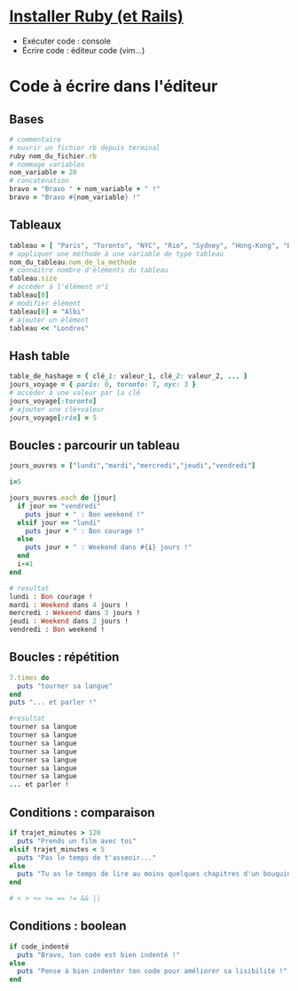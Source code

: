 # [Installer Ruby (et Rails)](https://openclassrooms.com/en/courses/2913686-lancez-vous-dans-la-programmation-avec-ruby/2915056-installez-vos-outils#/id/r-2992491)

- Exécuter code : console
- Écrire code : éditeur code (vim...)

# Code à écrire dans l'éditeur
## Bases
```ruby
# commentaire
# ouvrir un fichier rb depuis terminal
ruby nom_du_fichier.rb
# nommage variables
nom_variable = 20
# concaténation
bravo = "Bravo " + nom_variable + " !"
bravo = "Bravo #{nom_variable} !"
```

## Tableaux
```ruby
tableau = [ "Paris", "Toronto", "NYC", "Rio", "Sydney", "Hong-Kong", "Berlin" ]
# appliquer une méthode à une variable de type tableau
nom_du_tableau.nom_de_la_methode
# connaitre nombre d'éléments du tableau
tableau.size
# accéder à l'élément n°1
tableau[0]
# modifier élément
tableau[0] = "Albi"
# ajouter un élément
tableau << "Londres"
```

## Hash table
```ruby
table_de_hashage = { clé_1: valeur_1, clé_2: valeur_2, ... }
jours_voyage = { paris: 0, toronto: 7, nyc: 3 }
# accéder à une valeur par la clé
jours_voyage[:toronto]
# ajouter une clé+valeur
jours_voyage[:rio] = 5
```

## Boucles : parcourir un tableau
```ruby
jours_ouvres = ["lundi","mardi","mercredi","jeudi","vendredi"]

i=5

jours_ouvres.each do |jour|
  if jour == "vendredi" 
    puts jour + " : Bon weekend !"
  elsif jour == "lundi"
    puts jour + " : Bon courage !"
  else
    puts jour + " : Weekend dans #{i} jours !"
  end
  i-=1
end

# resultat
lundi : Bon courage ! 
mardi : Weekend dans 4 jours ! 
mercredi : Wekeend dans 3 jours !
jeudi : Weekend dans 2 jours !
vendredi : Bon weekend !
```

## Boucles : répétition
```ruby
7.times do 
  puts "tourner sa langue"
end
puts "... et parler !"

#resultat
tourner sa langue
tourner sa langue
tourner sa langue
tourner sa langue
tourner sa langue
tourner sa langue
tourner sa langue
... et parler !
```

## Conditions : comparaison
```ruby
if trajet_minutes > 120
  puts "Prends un film avec toi"
elsif trajet_minutes < 5
  puts "Pas le temps de t'asseoir..."
else
  puts "Tu as le temps de lire au moins quelques chapitres d'un bouquin !"
end

# < > <= >= == != && ||
```

## Conditions : boolean
```ruby
if code_indenté
  puts "Bravo, ton code est bien indenté !"
else
  puts "Pense à bien indenter ton code pour améliorer sa lisibilité !"
end
```
